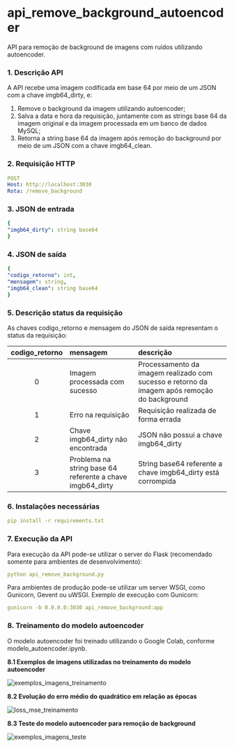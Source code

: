 # api_remove_background_autoencoder

API para remoção de background de imagens com ruídos utilizando autoencoder.

### <b> 1. Descrição API </b>  

A API recebe uma imagem codificada em base 64 por meio de um JSON com a chave imgb64_dirty, e:

<ol>
<li> Remove o background da imagem utilizando autoencoder; </li>
<li> Salva a data e hora da requisição, juntamente com as strings base 64 da imagem original e da imagem processada em um banco de dados MySQL; </li>
<li> Retorna a string base 64 da imagem após remoção do background por meio de um JSON com a chave imgb64_clean. </li>
</ol>

### <b> 2. Requisição HTTP </b>  

```yaml
POST  
Host: http://localhost:3030  
Rota: /remove_background  
```

### <b> 3. JSON de entrada </b>  
```yaml
{
"imgb64_dirty": string base64
}
```

### <b> 4. JSON de saída </b>  

```yaml
{
"codigo_retorno": int,    
"mensagem": string,     
"imgb64_clean": string base64
}
```
### <b> 5. Descrição status da requisição </b>  

As chaves codigo_retorno e mensagem do JSON de saída representam o status da requisição:

codigo_retorno | mensagem                                                  | descrição
:-------------:|:----------------------------------------------------------|:----------
0              | Imagem processada com sucesso                             | Processamento da imagem realizado com sucesso e retorno da imagem após remoção do background
1              | Erro na requisição                                        | Requisição realizada de forma errada 
2              | Chave imgb64_dirty não encontrada                         | JSON não possui a chave imgb64_dirty
3              | Problema na string base 64 referente a chave imgb64_dirty | String base64 referente a chave imgb64_dirty está corrompida

### <b> 6. Instalações necessárias </b>

```yaml
pip install -r requirements.txt
```

### <b> 7. Execução da API </b>

Para execução da API pode-se utilizar o server do Flask (recomendado somente para ambientes de desenvolvimento):

```yaml
python api_remove_background.py
```
Para ambientes de produção pode-se utilizar um server WSGI, como Gunicorn, Gevent ou uWSGI. Exemplo de execução com Gunicorn:

```yaml
gunicorn -b 0.0.0.0:3030 api_remove_background:app
```
### <b> 8. Treinamento do modelo autoencoder </b>

O modelo autoencoder foi treinado utilizando o Google Colab, conforme modelo_autoencoder.ipynb.

<b> 8.1 Exemplos de imagens utilizadas no treinamento do modelo autoencoder </b>

![exemplos_imagens_treinamento](https://user-images.githubusercontent.com/56976250/100552468-21335f80-3266-11eb-90f6-7ac1af676aee.png)


<b> 8.2 Evolução do erro médio do quadrático em relação as épocas </b>

![loss_mse_treinamento](https://user-images.githubusercontent.com/56976250/100552469-21cbf600-3266-11eb-8689-b333ace22792.png)


<b> 8.3 Teste do modelo autoencoder para remoção de background </b>

![exemplos_imagens_teste](https://user-images.githubusercontent.com/56976250/100552467-20023280-3266-11eb-9d82-bdfae650770e.png)

